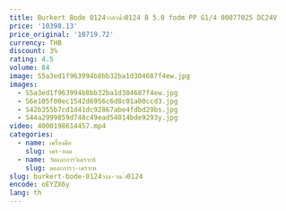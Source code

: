```yaml
---
title: Burkert Bode 0124วาล์วน้ำ0124 B 5.0 fodm PP G1/4 00077025 DC24V
price: '10398.13'
price_original: '10719.72'
currency: THB
discount: 3%
rating: 4.5
volume: 84
image: S5a3ed1f963994b8bb32ba1d304687f4ew.jpg
images:
  - S5a3ed1f963994b8bb32ba1d304687f4ew.jpg
  - S6e105f00ec1542d6956c6d8c01a00ccd3.jpg
  - S42b355b7cd1d41dc92867abe4fdbd29bs.jpg
  - S44a2999859d748c49ead54014bde9293y.jpg
video: 4000198614457.mp4
categories:
  - name: เครื่องมือ
    slug: เคร-องม
  - name: วัดและการวิเคราะห์
    slug: ดและการว-เคราะห
slug: burkert-bode-0124วาล-วน-ำ0124
encode: oEYZX6y
lang: th
---
```

  